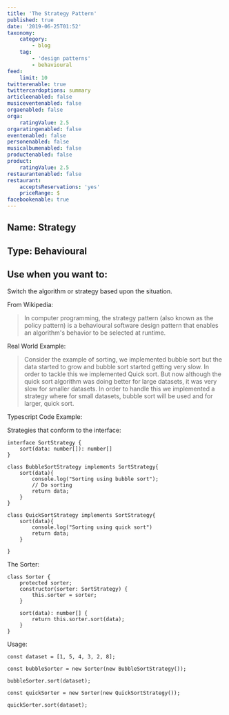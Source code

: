 ```yaml
---
title: 'The Strategy Pattern'
published: true
date: '2019-06-25T01:52'
taxonomy:
    category:
        - blog
    tag:
        - 'design patterns'
        - behavioural
feed:
    limit: 10
twitterenable: true
twittercardoptions: summary
articleenabled: false
musiceventenabled: false
orgaenabled: false
orga:
    ratingValue: 2.5
orgaratingenabled: false
eventenabled: false
personenabled: false
musicalbumenabled: false
productenabled: false
product:
    ratingValue: 2.5
restaurantenabled: false
restaurant:
    acceptsReservations: 'yes'
    priceRange: $
facebookenable: true
---
```


## Name: Strategy

## Type: Behavioural

## Use when you want to:

Switch the algorithm or strategy based upon the situation.

From Wikipedia:

> In computer programming, the strategy pattern (also known as the policy pattern) is a behavioural software design pattern that enables an algorithm's behavior to be selected at runtime.

Real World Example:

> Consider the example of sorting, we implemented bubble sort but the data started to grow and bubble sort started getting very slow. In order to tackle this we implemented Quick sort. But now although the quick sort algorithm was doing better for large datasets, it was very slow for smaller datasets. In order to handle this we implemented a strategy where for small datasets, bubble sort will be used and for larger, quick sort.

Typescript Code Example:

Strategies that conform to the interface:

```
interface SortStrategy {
    sort(data: number[]): number[]
}

class BubbleSortStrategy implements SortStrategy{
    sort(data){
        console.log("Sorting using bubble sort");
        // Do sorting
        return data;
    }
}

class QuickSortStrategy implements SortStrategy{
    sort(data){
        console.log("Sorting using quick sort")
        return data;
    }

}
```
The Sorter:

```
class Sorter { 
    protected sorter;
    constructor(sorter: SortStrategy) { 
        this.sorter = sorter;
    }

    sort(data): number[] {
        return this.sorter.sort(data);
    }
}
```
Usage:

```
const dataset = [1, 5, 4, 3, 2, 8];

const bubbleSorter = new Sorter(new BubbleSortStrategy());

bubbleSorter.sort(dataset);

const quickSorter = new Sorter(new QuickSortStrategy());

quickSorter.sort(dataset);
```

<script async src="//jsfiddle.net/harps116/xynw4fzp/embed/js/"></script>
